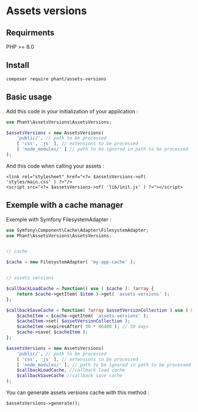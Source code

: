 # Assets versions

## Requirments

PHP >= 8.0


## Install

`composer require phant/assets-versions`


## Basic usage

Add this code in your initialization of your application :

```php
use Phant\AssetsVersions\AssetsVersions;

$assetsVersions = new AssetsVersions(
	'public/', // path to be processed
	[ 'css', 'js' ], // extensions to be processed
	[ 'node_modules/' ] // path to be ignored in path to be processed
);
```

And this code when calling your assets :

```
<link rel="stylesheet" href="<?= $assetsVersions->of( 'styles/main.css' ) ?>"/>
<script src="<?= $assetsVersions->of( 'lib/init.js' ) ?>"></script>
```


## Exemple with a cache manager


Exemple with Symfony FilesystemAdapter :

```php
use Symfony\Component\Cache\Adapter\FilesystemAdapter;
use Phant\AssetsVersions\AssetsVersions;


// cache

$cache = new FilesystemAdapter( 'my-app-cache' );


// assets versions

$callbackLoadCache = function() use ( $cache ): ?array {
	return $cache->getItem( $item )->get( 'assets-versions' );
};

$callbackSaveCache = function( ?array $assetVersionCollection ) use ( $cache ) {
	$cacheItem = $cache->getItem( 'assets-versions' );
	$cacheItem->set( $assetVersionCollection );
	$cacheItem->expiresAfter( 30 * 86400 ); // 30 days
	$cache->save( $cacheItem );
};

$assetsVersions = new AssetsVersions(
	'public/', // path to be processed
	[ 'css', 'js' ], // extensions to be processed
	[ 'node_modules/' ], // path to be ignored in path to be processed
	$callbackLoadCache, //callback load cache
	$callbackSaveCache //callback save cache
);
```


You can generate assets versions cache with this method :

```
$assetsVersions->generate();
```
